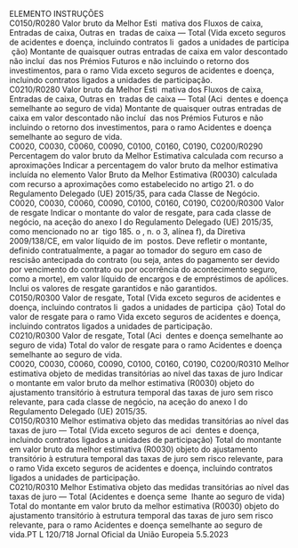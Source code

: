  
ELEMENTO  INSTRUÇÕES  
C0150/R0280  Valor bruto da Melhor Esti ­
mativa dos Fluxos de caixa, 
Entradas de caixa, Outras en ­
tradas de caixa — Total (Vida 
exceto seguros de acidentes e 
doença, incluindo contratos li ­
gados a unidades de participa ­
ção)  Montante de quaisquer outras entradas de caixa em valor descontado não incluí ­
das nos Prémios Futuros e não incluindo o retorno dos investimentos, para o 
ramo Vida exceto seguros de acidentes e doença, incluindo contratos ligados a 
unidades de participação.  
C0210/R0280  Valor bruto da Melhor Esti ­
mativa dos Fluxos de caixa, 
Entradas de caixa, Outras en ­
tradas de caixa — Total (Aci ­
dentes e doença semelhante ao 
seguro de vida)  Montante de quaisquer outras entradas de caixa em valor descontado não incluí ­
das nos Prémios Futuros e não incluindo o retorno dos investimentos, para o 
ramo Acidentes e doença semelhante ao seguro de vida.  
C0020, C0030, 
C0060, C0090, 
C0100, C0160, 
C0190, 
C0200/R0290  Percentagem do valor bruto da 
Melhor Estimativa calculada 
com recurso a aproximações  Indicar a percentagem do valor bruto da melhor estimativa incluída no elemento 
Valor Bruto da Melhor Estimativa (R0030) calculada com recurso a aproximações 
como estabelecido no artigo 21.  o do Regulamento Delegado (UE) 2015/35, para 
cada Classe de Negócio.  
C0020, C0030, 
C0060, C0090, 
C0100, C0160, 
C0190, 
C0200/R0300  Valor de resgate  Indicar o montante do valor de resgate, para cada classe de negócio, na aceção do 
anexo I do Regulamento Delegado (UE) 2015/35, como mencionado no ar ­
tigo 185.  o , n.  o 3, alínea f), da Diretiva 2009/138/CE, em valor líquido de im ­
postos. 
Deve refletir o montante, definido contratualmente, a pagar ao tomador do seguro 
em caso de rescisão antecipada do contrato (ou seja, antes do pagamento ser 
devido por vencimento do contrato ou por ocorrência do acontecimento seguro, 
como a morte), em valor líquido de encargos e de empréstimos de apólices. Inclui 
os valores de resgate garantidos e não garantidos.  
C0150/R0300  Valor de resgate, Total (Vida 
exceto seguros de acidentes e 
doença, incluindo contratos li ­
gados a unidades de participa ­
ção)  Total do valor de resgate para o ramo Vida exceto seguros de acidentes e doença, 
incluindo contratos ligados a unidades de participação.  
C0210/R0300  Valor de resgate, Total (Aci ­
dentes e doença semelhante ao 
seguro de vida)  Total do valor de resgate para o ramo Acidentes e doença semelhante ao seguro 
de vida.  
C0020, C0030, 
C0060, C0090, 
C0100, C0160, 
C0190, 
C0200/R0310  Melhor estimativa objeto de 
medidas transitórias ao nível 
das taxas de juro  Indicar o montante em valor bruto da melhor estimativa (R0030) objeto do 
ajustamento transitório à estrutura temporal das taxas de juro sem risco relevante, 
para cada classe de negócio, na aceção do anexo I do Regulamento Delegado (UE) 
2015/35.  
C0150/R0310  Melhor estimativa objeto das 
medidas transitórias ao nível 
das taxas de juro — Total 
(Vida exceto seguros de aci ­
dentes e doença, incluindo 
contratos ligados a unidades 
de participação)  Total do montante em valor bruto da melhor estimativa (R0030) objeto do 
ajustamento transitório à estrutura temporal das taxas de juro sem risco relevante, 
para o ramo Vida exceto seguros de acidentes e doença, incluindo contratos 
ligados a unidades de participação.  
C0210/R0310  Melhor Estimativa objeto das 
medidas transitórias ao nível 
das taxas de juro — Total 
(Acidentes e doença seme ­
lhante ao seguro de vida)  Total do montante em valor bruto da melhor estimativa (R0030) objeto do 
ajustamento transitório à estrutura temporal das taxas de juro sem risco relevante, 
para o ramo Acidentes e doença semelhante ao seguro de vida.PT  L 120/718 Jornal Oficial da União Europeia 5.5.2023